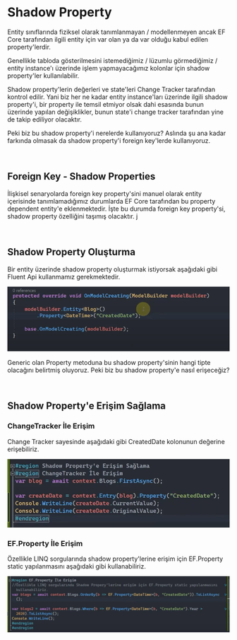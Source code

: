# Shadow Property 
<p>
Entity sınıflarında fiziksel olarak tanımlanmayan / modellenmeyen ancak EF Core tarafından ilgili entity için var olan ya da var olduğu kabul edilen property'lerdir.
</p>
 
<p>
Genellikle tabloda gösterilmesini istemediğimiz / lüzumlu görmediğimiz / entity instance'ı üzerinde işlem yapmayacağımız kolonlar için shadow property'ler kullanılabilir.
</p>

<p>
Shadow property'lerin değerleri ve state'leri Change Tracker tarafından kontrol edilir. Yani biz her ne kadar entity instance'ları üzerinde ilgili shadow property'i, bir property ile temsil etmiyor olsak dahi esasında bunun üzerinde yapılan değişiklikler, bunun state'i change tracker tarafından yine de takip ediliyor olacaktır. 
</p>

<p>
Peki biz bu shadow property'i nerelerde kullanıyoruz? Aslında şu ana kadar farkında olmasak da shadow property'i foreign key'lerde kullanıyoruz.
</p>

<br>

## Foreign Key - Shadow Properties

<p>
İlişkisel senaryolarda foreign key property'sini manuel olarak entity içerisinde tanımlamadığımız durumlarda EF Core tarafından bu property dependent entity'e eklenmektedir. İşte bu durumda foreign key property'si, shadow property özelliğini taşımış olacaktır. j 
</p>

<br>

## Shadow Property Oluşturma 
<p>
Bir entity üzerinde shadow property oluşturmak istiyorsak aşağıdaki gibi Fluent Api kullanmamız gerekmektedir.
</p>

<img src="../img/shadow-property.png">

<br>

<p>
Generic olan Property metoduna bu shadow property'sinin hangi tipte olacağını belirtmiş oluyoruz. Peki biz bu shadow property'e nasıl erişeceğiz?
</p>

<br>

## Shadow Property'e Erişim Sağlama

### ChangeTracker İle Erişim

<p>
Change Tracker sayesinde aşağıdaki gibi CreatedDate kolonunun değerine erişebiliriz.
</p>

<img src="../img/shadow-property-1.png">

<br>

### EF.Property İle Erişim

<p>
Özellikle LINQ sorgularında shadow property'lerine erişim için EF.Property static yapılanmasını aşağıdaki gibi kullanabiliriz.
</p>

<img src="../img/shadow-property-2.png">







